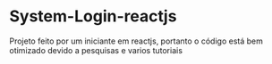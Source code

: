 # System-Login-reactjs


Projeto feito por um iniciante em reactjs, portanto o código está bem otimizado devido a pesquisas e varios tutoriais

